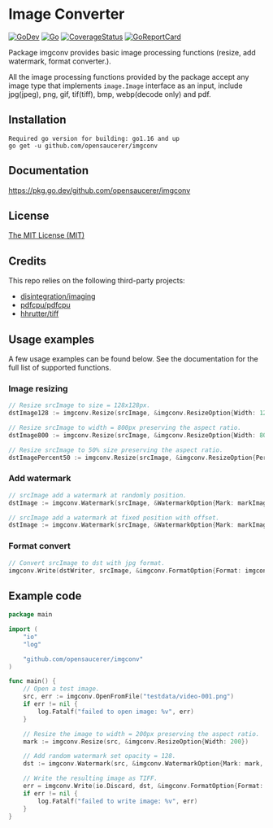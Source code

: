# Image Converter

[![GoDev](https://img.shields.io/static/v1?label=godev&message=reference&color=00add8)][godev]
[![Go](https://github.com/opensaucerer/imgconv/workflows/Test/badge.svg)][actions]
[![CoverageStatus](https://coveralls.io/repos/github/opensaucerer/imgconv/badge.svg?branch=main&service=github)][coveralls]
[![GoReportCard](https://goreportcard.com/badge/github.com/opensaucerer/imgconv)][goreportcard]

[godev]: https://pkg.go.dev/github.com/opensaucerer/imgconv
[actions]: https://github.com/opensaucerer/imgconv/actions 'GitHub Actions Page'
[coveralls]: https://coveralls.io/github/opensaucerer/imgconv?branch=main
[goreportcard]: https://goreportcard.com/report/github.com/opensaucerer/imgconv

Package imgconv provides basic image processing functions (resize, add watermark, format converter.).

All the image processing functions provided by the package accept any image type that implements `image.Image` interface
as an input, include jpg(jpeg), png, gif, tif(tiff), bmp, webp(decode only) and pdf.

## Installation

    Required go version for building: go1.16 and up
    go get -u github.com/opensaucerer/imgconv

## Documentation

https://pkg.go.dev/github.com/opensaucerer/imgconv

## License

[The MIT License (MIT)](https://raw.githubusercontent.com/opensaucerer/imgconv/main/LICENSE)

## Credits

This repo relies on the following third-party projects:

- [disintegration/imaging](https://github.com/disintegration/imaging)
- [pdfcpu/pdfcpu](https://github.com/pdfcpu/pdfcpu)
- [hhrutter/tiff](https://github.com/hhrutter/tiff)

## Usage examples

A few usage examples can be found below. See the documentation for the full list of supported functions.

### Image resizing

```go
// Resize srcImage to size = 128x128px.
dstImage128 := imgconv.Resize(srcImage, &imgconv.ResizeOption{Width: 128, Height: 128})

// Resize srcImage to width = 800px preserving the aspect ratio.
dstImage800 := imgconv.Resize(srcImage, &imgconv.ResizeOption{Width: 800})

// Resize srcImage to 50% size preserving the aspect ratio.
dstImagePercent50 := imgconv.Resize(srcImage, &imgconv.ResizeOption{Percent: 50})
```

### Add watermark

```go
// srcImage add a watermark at randomly position.
dstImage := imgconv.Watermark(srcImage, &WatermarkOption{Mark: markImage, Opacity: 128, Random: true})

// srcImage add a watermark at fixed position with offset.
dstImage := imgconv.Watermark(srcImage, &WatermarkOption{Mark: markImage, Opacity: 128, Offset: image.Pt(5, 5)})
```

### Format convert

```go
// Convert srcImage to dst with jpg format.
imgconv.Write(dstWriter, srcImage, &imgconv.FormatOption{Format: imgconv.JPEG})
```

## Example code

```go
package main

import (
	"io"
	"log"

	"github.com/opensaucerer/imgconv"
)

func main() {
	// Open a test image.
	src, err := imgconv.OpenFromFile("testdata/video-001.png")
	if err != nil {
		log.Fatalf("failed to open image: %v", err)
	}

	// Resize the image to width = 200px preserving the aspect ratio.
	mark := imgconv.Resize(src, &imgconv.ResizeOption{Width: 200})

	// Add random watermark set opacity = 128.
	dst := imgconv.Watermark(src, &imgconv.WatermarkOption{Mark: mark, Opacity: 128, Random: true})

	// Write the resulting image as TIFF.
	err = imgconv.Write(io.Discard, dst, &imgconv.FormatOption{Format: imgconv.TIFF})
	if err != nil {
		log.Fatalf("failed to write image: %v", err)
	}
}
```
